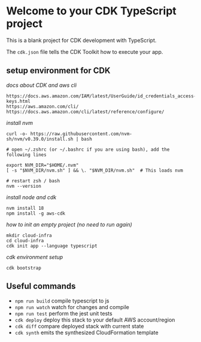 # Welcome to your CDK TypeScript project

This is a blank project for CDK development with TypeScript.

The `cdk.json` file tells the CDK Toolkit how to execute your app.

## setup environment for CDK

*docs about CDK and aws cli*
```
https://docs.aws.amazon.com/IAM/latest/UserGuide/id_credentials_access-keys.html
https://aws.amazon.com/cli/
https://docs.aws.amazon.com/cli/latest/reference/configure/
```

*install nvm*
```
curl -o- https://raw.githubusercontent.com/nvm-sh/nvm/v0.39.0/install.sh | bash

# open ~/.zshrc (or ~/.bashrc if you are using bash), add the following lines

export NVM_DIR="$HOME/.nvm"
[ -s "$NVM_DIR/nvm.sh" ] && \. "$NVM_DIR/nvm.sh"  # This loads nvm

# restart zsh / bash
nvm --version
```

*install node and cdk*
```
nvm install 18
npm install -g aws-cdk
```

*how to init an empty project (no need to run again)*
```
mkdir cloud-infra
cd cloud-infra
cdk init app --language typescript
```

*cdk environment setup*
```
cdk bootstrap
```

## Useful commands

* `npm run build`   compile typescript to js
* `npm run watch`   watch for changes and compile
* `npm run test`    perform the jest unit tests
* `cdk deploy`      deploy this stack to your default AWS account/region
* `cdk diff`        compare deployed stack with current state
* `cdk synth`       emits the synthesized CloudFormation template
